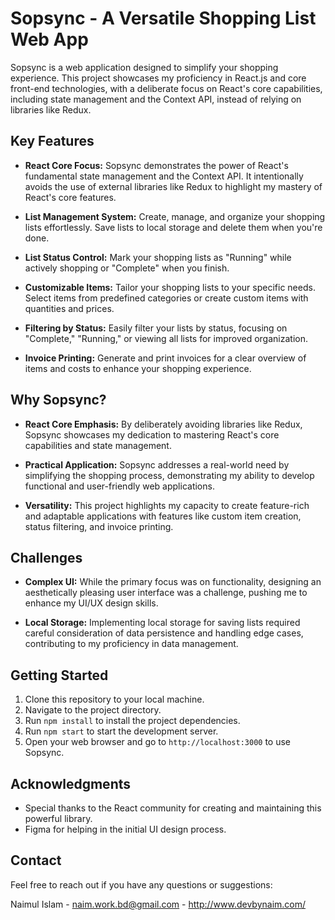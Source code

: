 # Sopsync - A Versatile Shopping List Web App

Sopsync is a web application designed to simplify your shopping experience. This project showcases my proficiency in React.js and core front-end technologies, with a deliberate focus on React's core capabilities, including state management and the Context API, instead of relying on libraries like Redux.

## Key Features

- **React Core Focus:** Sopsync demonstrates the power of React's fundamental state management and the Context API. It intentionally avoids the use of external libraries like Redux to highlight my mastery of React's core features.

- **List Management System:** Create, manage, and organize your shopping lists effortlessly. Save lists to local storage and delete them when you're done.

- **List Status Control:** Mark your shopping lists as "Running" while actively shopping or "Complete" when you finish.

- **Customizable Items:** Tailor your shopping lists to your specific needs. Select items from predefined categories or create custom items with quantities and prices.

- **Filtering by Status:** Easily filter your lists by status, focusing on "Complete," "Running," or viewing all lists for improved organization.

- **Invoice Printing:** Generate and print invoices for a clear overview of items and costs to enhance your shopping experience.

## Why Sopsync?

- **React Core Emphasis:** By deliberately avoiding libraries like Redux, Sopsync showcases my dedication to mastering React's core capabilities and state management.

- **Practical Application:** Sopsync addresses a real-world need by simplifying the shopping process, demonstrating my ability to develop functional and user-friendly web applications.

- **Versatility:** This project highlights my capacity to create feature-rich and adaptable applications with features like custom item creation, status filtering, and invoice printing.

## Challenges

- **Complex UI:** While the primary focus was on functionality, designing an aesthetically pleasing user interface was a challenge, pushing me to enhance my UI/UX design skills.

- **Local Storage:** Implementing local storage for saving lists required careful consideration of data persistence and handling edge cases, contributing to my proficiency in data management.


## Getting Started

1. Clone this repository to your local machine.
2. Navigate to the project directory.
3. Run `npm install` to install the project dependencies.
4. Run `npm start` to start the development server.
5. Open your web browser and go to `http://localhost:3000` to use Sopsync.


## Acknowledgments

- Special thanks to the React community for creating and maintaining this powerful library.
- Figma for helping in the initial UI design process.

## Contact

Feel free to reach out if you have any questions or suggestions:

Naimul Islam - naim.work.bd@gmail.com - http://www.devbynaim.com/
